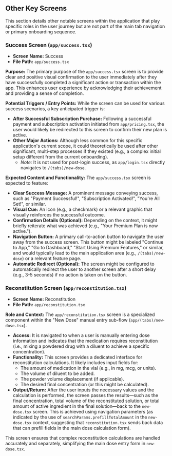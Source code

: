 ## Other Key Screens

This section details other notable screens within the application that play specific roles in the user journey but are not part of the main tab navigation or primary onboarding sequence.

### Success Screen (`app/success.tsx`)

*   **Screen Name:** Success
*   **File Path:** `app/success.tsx`

**Purpose:**
The primary purpose of the `app/success.tsx` screen is to provide clear and positive visual confirmation to the user immediately after they have successfully completed a significant action or transaction within the app. This enhances user experience by acknowledging their achievement and providing a sense of completion.

**Potential Triggers / Entry Points:**
While the screen can be used for various success scenarios, a key anticipated trigger is:

*   **After Successful Subscription Purchase:** Following a successful payment and subscription activation initiated from `app/pricing.tsx`, the user would likely be redirected to this screen to confirm their new plan is active.
*   **Other Major Actions:** Although less common for this specific application's current scope, it could theoretically be used after other significant, multi-step processes if they existed (e.g., a complex initial setup different from the current onboarding).
    *   *Note:* It is not used for post-login success, as `app/login.tsx` directly navigates to `/(tabs)/new-dose`.

**Expected Content and Functionality:**
The `app/success.tsx` screen is expected to feature:

*   **Clear Success Message:** A prominent message conveying success, such as "Payment Successful!", "Subscription Activated!", "You're All Set!", or similar.
*   **Visual Cue:** An icon (e.g., a checkmark) or a relevant graphic that visually reinforces the successful outcome.
*   **Confirmation Details (Optional):** Depending on the context, it might briefly reiterate what was achieved (e.g., "Your Premium Plan is now active.").
*   **Navigation Button:** A primary call-to-action button to navigate the user away from the success screen. This button might be labeled "Continue to App," "Go to Dashboard," "Start Using Premium Features," or similar, and would typically lead to the main application area (e.g., `/(tabs)/new-dose`) or a relevant feature page.
*   **Automatic Redirect (Optional):** The screen might be configured to automatically redirect the user to another screen after a short delay (e.g., 3-5 seconds) if no action is taken on the button.

### Reconstitution Screen (`app/reconstitution.tsx`)

*   **Screen Name:** Reconstitution
*   **File Path:** `app/reconstitution.tsx`

**Role and Context:**
The `app/reconstitution.tsx` screen is a specialized component within the "New Dose" manual entry sub-flow (`app/(tabs)/new-dose.tsx`).

*   **Access:** It is navigated to when a user is manually entering dose information and indicates that the medication requires reconstitution (i.e., mixing a powdered drug with a diluent to achieve a specific concentration).
*   **Functionality:** This screen provides a dedicated interface for reconstitution calculations. It likely includes input fields for:
    *   The amount of medication in the vial (e.g., in mg, mcg, or units).
    *   The volume of diluent to be added.
    *   The powder volume displacement (if applicable).
    *   The desired final concentration (or this might be calculated).
*   **Output/Return:** After the user inputs the necessary values and the calculation is performed, the screen passes the results—such as the final concentration, total volume of the reconstituted solution, or total amount of active ingredient in the final solution—back to the `new-dose.tsx` screen. This is achieved using navigation parameters (as indicated by the use of `searchParams.prefillTotalAmount` in the `new-dose.tsx` context, suggesting that `reconstitution.tsx` sends back data that can prefill fields in the main dose calculation form).

This screen ensures that complex reconstitution calculations are handled accurately and separately, simplifying the main dose entry form in `new-dose.tsx`.
